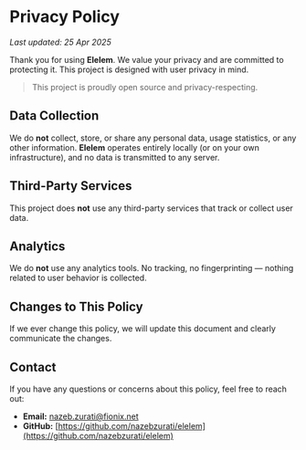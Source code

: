 # Privacy Policy

_Last updated: 25 Apr 2025_

Thank you for using **Elelem**. We value your privacy and are committed to protecting it. This project is designed with user privacy in mind.

>
> This project is proudly open source and privacy-respecting.
>

## Data Collection

We do **not** collect, store, or share any personal data, usage statistics, or any other information. **Elelem** operates entirely locally (or on your own infrastructure), and no data is transmitted to any server.

## Third-Party Services

This project does **not** use any third-party services that track or collect user data.

## Analytics
We do **not** use any analytics tools. No tracking, no fingerprinting — nothing related to user behavior is collected.

## Changes to This Policy

If we ever change this policy, we will update this document and clearly communicate the changes.

## Contact

If you have any questions or concerns about this policy, feel free to reach out:

- **Email:** [nazeb.zurati@fionix.net](mailto:nazeb.zurati@fionix.net)
- **GitHub:** [https://github.com/nazebzurati/elelem](https://github.com/nazebzurati/elelem)


